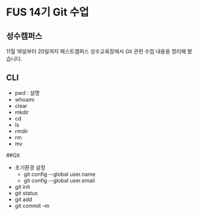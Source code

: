 # FUS 14기 Git 수업
## 성수캠퍼스
11월 16일부터 20일까지 패스트캠퍼스 성수교육장에서 Git 관련 수업 내용을 정리해 봤습니다.

## CLI
- pwd : 설명
- whoami
- clear
- mkdir
- cd
- ls
- rmdir
- rm
- mv

##Git
- 초기환경 설정
  - git config --global user.name
  - git config --global user.email
- git init
- git status
- git add
- git commit -m

